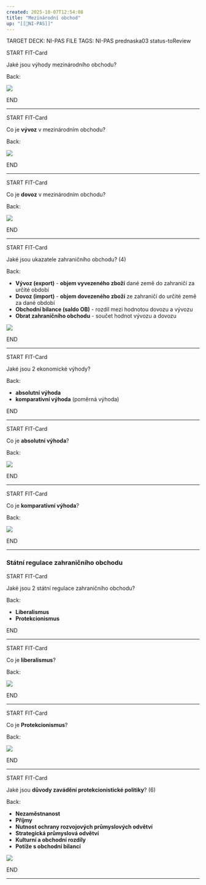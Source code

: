 ```yaml
---
created: 2025-10-07T12:54:08
title: "Mezinárodní obchod"
up: "[[📖NI-PAS]]"
---
```


TARGET DECK: NI-PAS
FILE TAGS: NI-PAS prednaska03 status-toReview


START
FIT-Card

Jaké jsou výhody mezinárodního obchodu?

Back:

![](../../Assets/Pasted%20image%2020251007125637.png)

END

---


START
FIT-Card

Co je **vývoz** v mezinárodním obchodu?

Back:

![](../../Assets/Pasted%20image%2020251007125712.png)

END

---


START
FIT-Card

Co je **dovoz** v mezinárodním obchodu?

Back:

![](../../Assets/Pasted%20image%2020251007125732.png)

END

---


START
FIT-Card

Jaké jsou ukazatele zahraničního obchodu? (4)

Back:

- **Vývoz (export)** - **objem vyvezeného zboží** dané země do zahraničí za určité období
- **Dovoz (import)** - **objem dovezeného zboží** ze zahraničí do určité země za dané období
- **Obchodní bilance (saldo OB)** - rozdíl mezi hodnotou dovozu a vývozu
- **Obrat zahraničního obchodu** - součet hodnot vývozu a dovozu

<!-- DetailInfoStart -->
![](../../Assets/Pasted%20image%2020251007125913.png)
<!-- DetailInfoEnd -->


END

---


START
FIT-Card

Jaké jsou 2 ekonomické výhody?

Back:

- **absolutní výhoda**
- **komparativní výhoda** (poměrná výhoda)

END

---


START
FIT-Card

Co je **absolutní výhoda**?

Back:

![](../../Assets/Pasted%20image%2020251007130016.png)

END

---


START
FIT-Card

Co je **komparativní výhoda**?

Back:

![](../../Assets/Pasted%20image%2020251007130034.png)

END

---

### Státní regulace zahraničního obchodu

START
FIT-Card

Jaké jsou 2 státní regulace zahraničního obchodu?

Back:

- **Liberalismus**
- **Protekcionismus**

END

---


START
FIT-Card

Co je **liberalismus**?

Back:

![](../../Assets/Pasted%20image%2020251007130220.png)

END

---


START
FIT-Card

Co je **Protekcionismus**?

Back:

![](../../Assets/Pasted%20image%2020251007130233.png)

END

---


START
FIT-Card

Jaké jsou **důvody zavádění protekcionistické politiky**? (6)

Back:

- **Nezaměstnanost**
- **Příjmy**
- **Nutnost ochrany rozvojových průmyslových odvětví**
- **Strategická průmyslová odvětví**
- **Kulturní a obchodní rozdíly**
- **Potíže s obchodní bilancí**

<!-- DetailInfoStart -->
![](../../Assets/Pasted%20image%2020251007130334.png)
<!-- DetailInfoEnd -->

END

---
